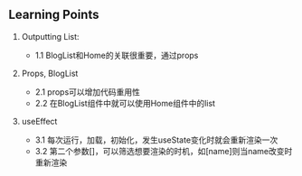 ## Learning Points
1. Outputting List:
    - 1.1 BlogList和Home的关联很重要，通过props
    
2. Props, BlogList
    - 2.1 props可以增加代码重用性
    - 2.2 在BlogList组件中就可以使用Home组件中的list

3. useEffect
    - 3.1 每次运行，加载，初始化，发生useState变化时就会重新渲染一次
    - 3.2 第二个参数[]，可以筛选想要渲染的时机，如[name]则当name改变时重新渲染

